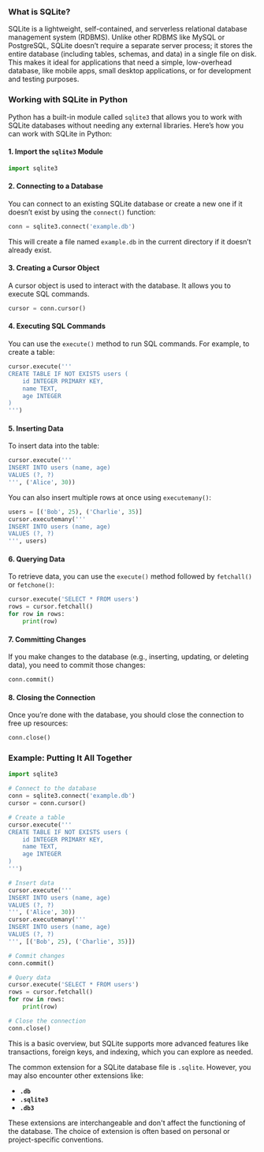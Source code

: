 ### What is SQLite?

SQLite is a lightweight, self-contained, and serverless relational database management system (RDBMS). Unlike other RDBMS like MySQL or PostgreSQL, SQLite doesn’t require a separate server process; it stores the entire database (including tables, schemas, and data) in a single file on disk. This makes it ideal for applications that need a simple, low-overhead database, like mobile apps, small desktop applications, or for development and testing purposes.

### Working with SQLite in Python

Python has a built-in module called `sqlite3` that allows you to work with SQLite databases without needing any external libraries. Here’s how you can work with SQLite in Python:

#### 1. **Import the `sqlite3` Module**

```python
import sqlite3
```

#### 2. **Connecting to a Database**

You can connect to an existing SQLite database or create a new one if it doesn’t exist by using the `connect()` function:

```python
conn = sqlite3.connect('example.db')
```

This will create a file named `example.db` in the current directory if it doesn’t already exist.

#### 3. **Creating a Cursor Object**

A cursor object is used to interact with the database. It allows you to execute SQL commands.

```python
cursor = conn.cursor()
```

#### 4. **Executing SQL Commands**

You can use the `execute()` method to run SQL commands. For example, to create a table:

```python
cursor.execute('''
CREATE TABLE IF NOT EXISTS users (
    id INTEGER PRIMARY KEY,
    name TEXT,
    age INTEGER
)
''')
```

#### 5. **Inserting Data**

To insert data into the table:

```python
cursor.execute('''
INSERT INTO users (name, age)
VALUES (?, ?)
''', ('Alice', 30))
```

You can also insert multiple rows at once using `executemany()`:

```python
users = [('Bob', 25), ('Charlie', 35)]
cursor.executemany('''
INSERT INTO users (name, age)
VALUES (?, ?)
''', users)
```

#### 6. **Querying Data**

To retrieve data, you can use the `execute()` method followed by `fetchall()` or `fetchone()`:

```python
cursor.execute('SELECT * FROM users')
rows = cursor.fetchall()
for row in rows:
    print(row)
```

#### 7. **Committing Changes**

If you make changes to the database (e.g., inserting, updating, or deleting data), you need to commit those changes:

```python
conn.commit()
```

#### 8. **Closing the Connection**

Once you’re done with the database, you should close the connection to free up resources:

```python
conn.close()
```

### Example: Putting It All Together

```python
import sqlite3

# Connect to the database
conn = sqlite3.connect('example.db')
cursor = conn.cursor()

# Create a table
cursor.execute('''
CREATE TABLE IF NOT EXISTS users (
    id INTEGER PRIMARY KEY,
    name TEXT,
    age INTEGER
)
''')

# Insert data
cursor.execute('''
INSERT INTO users (name, age)
VALUES (?, ?)
''', ('Alice', 30))
cursor.executemany('''
INSERT INTO users (name, age)
VALUES (?, ?)
''', [('Bob', 25), ('Charlie', 35)])

# Commit changes
conn.commit()

# Query data
cursor.execute('SELECT * FROM users')
rows = cursor.fetchall()
for row in rows:
    print(row)

# Close the connection
conn.close()
```

This is a basic overview, but SQLite supports more advanced features like transactions, foreign keys, and indexing, which you can explore as needed.

The common extension for a SQLite database file is `.sqlite`. However, you may also encounter other extensions like:

- **`.db`**
- **`.sqlite3`**
- **`.db3`**

These extensions are interchangeable and don't affect the functioning of the database. The choice of extension is often based on personal or project-specific conventions.
